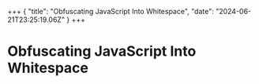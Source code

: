 +++
{
    "title": "Obfuscating JavaScript Into Whitespace",
    "date": "2024-06-21T23:25:19.06Z"
}
+++
# Obfuscating JavaScript Into Whitespace